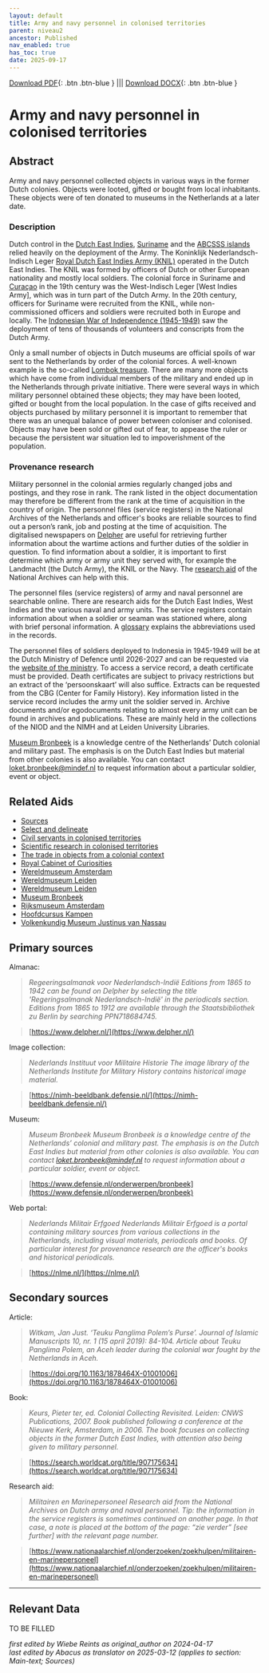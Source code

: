 ```yaml
---
layout: default
title: Army and navy personnel in colonised territories
parent: niveau2
ancestor: Published
nav_enabled: true
has_toc: true
date: 2025-09-17
--- 
```



[Download PDF](https://raw.githubusercontent.com/colonial-heritage/research-guides-dev/refs/heads/main/EXPORTS/published/PDF/niveau2/English/MilitaryAndNavy.pdf){: .btn .btn-blue } |||    [Download DOCX](https://raw.githubusercontent.com/colonial-heritage/research-guides-dev/refs/heads/main/EXPORTS/published/DOCX/niveau2/English/MilitaryAndNavy.docx){: .btn .btn-blue }


# Army and navy personnel in colonised territories


## Abstract

Army and navy personnel collected objects in various ways in the former Dutch colonies. Objects were looted, gifted or bought from local inhabitants. These objects were of ten donated to museums in the Netherlands at a later date.

### Description

Dutch control in the [Dutch East Indies](https://sws.geonames.org/1643084), [Suriname](https://sws.geonames.org/3382998) and the [ABCSSS islands](https://sws.geonames.org/8505032) relied heavily on the deployment of the Army. The Koninklijk Nederlandsch-Indisch Leger [Royal Dutch East Indies Army (KNIL)](https://hdl.handle.net/20.500.11840/pi7416) operated in the Dutch East Indies. The KNIL was formed by officers of Dutch or other European nationality and mostly local soldiers. The colonial force in Suriname and [Curaçao](https://sws.geonames.org/7626836) in the 19th century was the West-Indisch Leger [West Indies Army], which was in turn part of the Dutch Army. In the 20th century, officers for Suriname were recruited from the KNIL, while non-commissioned officers and soldiers were recruited both in Europe and locally. The [Indonesian War of Independence (1945-1949)](https://www.wikidata.org/entity/Q1332160) saw the deployment of tens of thousands of volunteers and conscripts from the Dutch Army.

Only a small number of objects in Dutch museums are official spoils of war sent to the Netherlands by order of the colonial forces. A well-known example is the so-called [Lombok treasure](https://www.wikidata.org/entity/Q115754448). There are many more objects which have come from individual members of the military and ended up in the Netherlands through private initiative. There were several ways in which military personnel obtained these objects; they may have been looted, gifted or bought from the local population. In the case of gifts received and objects purchased by military personnel it is important to remember that there was an unequal balance of power between coloniser and colonised. Objects may have been sold or gifted out of fear, to appease the ruler or because the persistent war situation led to impoverishment of the population.

### Provenance research

Military personnel in the colonial armies regularly changed jobs and postings, and they rose in rank. The rank listed in the object documentation may therefore be different from the rank at the time of acquisition in the country of origin. The personnel files (service registers) in the National Archives of the Netherlands and officer's books are reliable sources to find out a person’s rank, job and posting at the time of acquisition. The digitalised newspapers on [Delpher](https://www.delpher.nl/) are useful for retrieving further information about the wartime actions and further duties of the soldier in question. 
To find information about a soldier, it is important to first determine which army or army unit they served with, for example the Landmacht (the Dutch Army), the KNIL or the Navy. The [research aid](https://www.nationaalarchief.nl/onderzoeken/zoekhulpen/militairen-en-marinepersoneel) of the National Archives can help with this. 

The personnel files (service registers) of army and naval personnel are searchable online. There are research aids for the Dutch East Indies, West Indies and the various naval and army units. The service registers contain information about when a soldier or seaman was stationed where, along with brief personal information. A [glossary](https://www.nationaalarchief.nl/onderzoeken/zoekhulpen/militaire-stamboeken-afkortingen-en-verklarende-woordenlijst) explains the abbreviations used in the records.

The personnel files of soldiers deployed to Indonesia in 1945-1949 will be at the Dutch Ministry of Defence until 2026-2027 and can be requested via the [website of the ministry](https://english.defensie.nl/). To access a service record, a death certificate must be provided. Death certificates are subject to privacy restrictions but an extract of the ‘persoonskaart’ will also suffice. Extracts can be requested from the CBG (Center for Family History). Key information listed in the service record includes the army unit the soldier served in. Archive documents and/or egodocuments relating to almost every army unit can be found in archives and publications. These are mainly held in the collections of the NIOD and the NIMH and at Leiden University Libraries.

[Museum Bronbeek](https://www.defensie.nl/onderwerpen/bronbeek) is a knowledge centre of the Netherlands’ Dutch colonial and military past. The emphasis is on the Dutch East Indies but material from other colonies is also available. You can contact [loket.bronbeek@mindef.nl](mailto:loket.bronbeek@mindef.nl) to request information about a particular soldier, event or object.


## Related Aids

 - [Sources](niveau1/English/Sources_20240501.yml)  
 - [Select and delineate](niveau1/English/SelectAndDelineate_20240425.yml)  
 - [Civil servants in colonised territories](niveau2/English/CivilServants_20240316.yml)  
 - [Scientific research in colonised territories](niveau2/English/Science_20240821.yml)  
 - [The trade in objects from a colonial context](niveau2/English/Trade_20240316.yml)  
 - [Royal Cabinet of Curiosities](niveau3/English/RCC_20240417.yml)  
 - [Wereldmuseum Amsterdam](niveau3/English/WMAmsterdam_20240809.yml)  
 - [Wereldmuseum Leiden](niveau3/English/WMLeiden_20240508.yml)  
 - [Wereldmuseum Leiden](niveau3/English/WMRotterdam_2040822.yml)  
 - [Museum Bronbeek](niveau3/English/Bronbeek_20241002.yml)  
 - [Rijksmuseum Amsterdam](niveau3/English/RijksmuseumAmsterdam_20240905.yml)  
 - [Hoofdcursus Kampen](niveau3/English/HoofdcursusKampen_20250513.yml)  
 - [Volkenkundig Museum Justinus van Nassau](niveau3/English/JustinusNassau_20250513.yml)  

## Primary sources

Almanac:
  > *Regeeringsalmanak voor Nederlandsch-Indië*
  > _Editions from 1865 to 1942 can be found on Delpher by selecting the title 'Regeringsalmanak Nederlandsch-Indië' in the periodicals section. Editions from 1865 to 1912 are available through the Staatsbibliothek zu Berlin by searching PPN718684745._  

  > [https://www.delpher.nl/](https://www.delpher.nl/)

Image collection:
  > *Nederlands Instituut voor Militaire Historie*
  > _The image library of the Netherlands Institute for Military History contains historical image material._  

  > [https://nimh-beeldbank.defensie.nl/](https://nimh-beeldbank.defensie.nl/)

Museum:
  > *Museum Bronbeek*
  > _Museum Bronbeek is a knowledge centre of the Netherlands’ colonial and military past. The emphasis is on the Dutch East Indies but material from other colonies is also available. You can contact loket.bronbeek@mindef.nl to request information about a particular soldier, event or object._  

  > [https://www.defensie.nl/onderwerpen/bronbeek](https://www.defensie.nl/onderwerpen/bronbeek)

Web portal:
  > *Nederlands Militair Erfgoed*
  > _Nederlands Militair Erfgoed is a portal containing military sources from various collections in the Netherlands, including visual materials, periodicals and books. Of particular interest for provenance research are the officer's books and historical periodicals._  

  > [https://nlme.nl/](https://nlme.nl/)

## Secondary sources

Article:
  > *Witkam, Jan Just. ‘Teuku Panglima Polem’s Purse’. Journal of Islamic Manuscripts 10, nr. 1 (15 april 2019): 84-104.*
  > _Article about Teuku Panglima Polem, an Aceh leader during the colonial war fought by the Netherlands in Aceh._  

  > [https://doi.org/10.1163/1878464X-01001006](https://doi.org/10.1163/1878464X-01001006)

Book:
  > *Keurs, Pieter ter, ed. Colonial Collecting Revisited. Leiden: CNWS Publications, 2007.*
  > _Book published following a conference at the Nieuwe Kerk, Amsterdam, in 2006. The book focuses on collecting objects in the former Dutch East Indies, with attention also being given to military personnel._  

  > [https://search.worldcat.org/title/907175634](https://search.worldcat.org/title/907175634)

Research aid:
  > *Militairen en Marinepersoneel*
  > _Research aid from the National Archives on Dutch army and naval personnel. Tip: the information in the service registers is sometimes continued on another page. In that case, a note is placed at the bottom of the page: “zie verder” [see further] with the relevant page number._  

  > [https://www.nationaalarchief.nl/onderzoeken/zoekhulpen/militairen-en-marinepersoneel](https://www.nationaalarchief.nl/onderzoeken/zoekhulpen/militairen-en-marinepersoneel)



---
## Relevant Data 
TO BE FILLED

_first edited by Wiebe Reints as original_author on 2024-04-17_  
_last edited by Abacus as translator on 2025-03-12
(applies to section: Main-text; Sources)_
        
